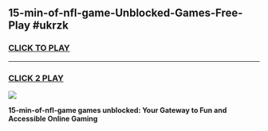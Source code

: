 
## 15-min-of-nfl-game-Unblocked-Games-Free-Play #ukrzk
<h3>
<a href="https://us.freeplayer.one?title=15-min-of-nfl-game&ref=9M">CLICK TO PLAY</a></h3>
<hr>

<h3>
<a href="https://us.freeplayer.one?title=15-min-of-nfl-game&ref=9M">CLICK 2 PLAY</a>
  
</h3>

<a href="https://us.freeplayer.one?title=15-min-of-nfl-game&ref=9M"><img src="https://clearcache.store/games.png"></a>


**15-min-of-nfl-game games unblocked: Your Gateway to Fun and Accessible Online Gaming**
